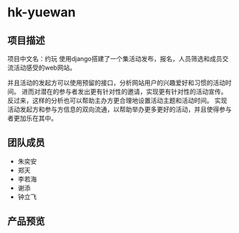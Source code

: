 # hk-yuewan


## 项目描述

项目中文名：约玩
使用django搭建了一个集活动发布，报名，人员筛选和成员交流活动感受的web网站。

并且活动的发起方可以使用预留的接口，分析网站用户的兴趣爱好和习惯的活动时间。
进而对潜在的参与者发出更有针对性的邀请，实现更有针对性的活动宣传。
反过来，这样的分析也可以帮助主办方更合理地设置活动主题和活动时间。
实现活动发起方和参与方信息的双向流通，以帮助举办更多更好的活动，并且使得参与者更加乐在其中。


## 团队成员

* 朱奕安
* 郑天
* 李若海
* 谢添
* 钟立飞

## 产品预览




